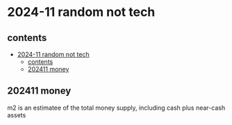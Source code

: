 # 2024-11 random not tech

## contents

- [2024-11 random not tech](#2024-11-random-not-tech)
  - [contents](#contents)
  - [202411 money](#202411-money)

## 202411 money

m2 is an estimatee of the total money supply, including cash plus near-cash assets